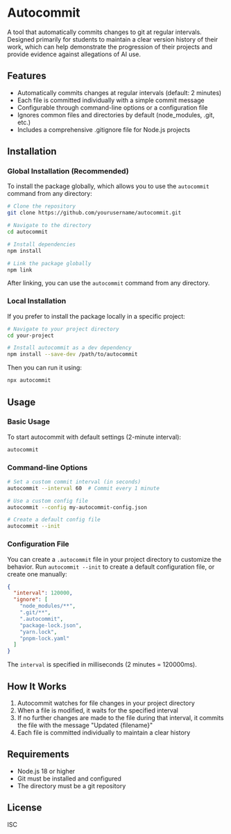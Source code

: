 # Autocommit

A tool that automatically commits changes to git at regular intervals. Designed primarily for students to maintain a clear version history of their work, which can help demonstrate the progression of their projects and provide evidence against allegations of AI use.

## Features

- Automatically commits changes at regular intervals (default: 2 minutes)
- Each file is committed individually with a simple commit message
- Configurable through command-line options or a configuration file
- Ignores common files and directories by default (node_modules, .git, etc.)
- Includes a comprehensive .gitignore file for Node.js projects

## Installation

### Global Installation (Recommended)

To install the package globally, which allows you to use the `autocommit` command from any directory:

```bash
# Clone the repository
git clone https://github.com/yourusername/autocommit.git

# Navigate to the directory
cd autocommit

# Install dependencies
npm install

# Link the package globally
npm link
```

After linking, you can use the `autocommit` command from any directory.

### Local Installation

If you prefer to install the package locally in a specific project:

```bash
# Navigate to your project directory
cd your-project

# Install autocommit as a dev dependency
npm install --save-dev /path/to/autocommit
```

Then you can run it using:

```bash
npx autocommit
```

## Usage

### Basic Usage

To start autocommit with default settings (2-minute interval):

```bash
autocommit
```

### Command-line Options

```bash
# Set a custom commit interval (in seconds)
autocommit --interval 60  # Commit every 1 minute

# Use a custom config file
autocommit --config my-autocommit-config.json

# Create a default config file
autocommit --init
```

### Configuration File

You can create a `.autocommit` file in your project directory to customize the behavior. Run `autocommit --init` to create a default configuration file, or create one manually:

```json
{
  "interval": 120000,
  "ignore": [
    "node_modules/**",
    ".git/**",
    ".autocommit",
    "package-lock.json",
    "yarn.lock",
    "pnpm-lock.yaml"
  ]
}
```

The `interval` is specified in milliseconds (2 minutes = 120000ms).

## How It Works

1. Autocommit watches for file changes in your project directory
2. When a file is modified, it waits for the specified interval
3. If no further changes are made to the file during that interval, it commits the file with the message "Updated {filename}"
4. Each file is committed individually to maintain a clear history

## Requirements

- Node.js 18 or higher
- Git must be installed and configured
- The directory must be a git repository

## License

ISC
